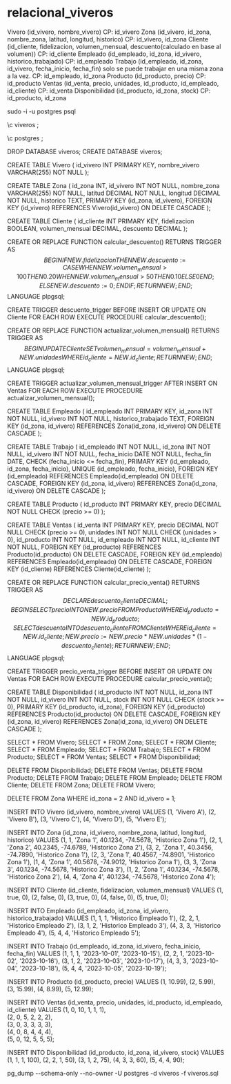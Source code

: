 # relacional_viveros

Vivero (id_vivero, nombre_vivero) CP: id_vivero
Zona (id_vivero, id_zona, nombre_zona, latitud, longitud, historico) CP: id_vivero, id_zona
Cliente (id_cliente, fidelizacion, volumen_mensual, descuento(calculado en base al volumen)) CP: id_cliente
Empleado (id_empleado, id_zona, id_vivero, historico_trabajado) CP: id_empleado
Trabajo (id_empleado, id_zona, id_vivero, fecha_inicio, fecha_fin) solo se puede trabajar en una misma zona a la vez. CP: id_empleado, id_zona
Producto (id_producto, precio) CP: id_producto
Ventas (id_venta, precio, unidades, id_producto, id_empleado, id_cliente) CP: id_venta
Disponibilidad (id_producto, id_zona, stock) CP: id_producto, id_zona

sudo -i -u postgres
psql

\c viveros ;

\c postgres ;

DROP DATABASE viveros;
CREATE DATABASE viveros;

CREATE TABLE Vivero (
    id_vivero INT PRIMARY KEY,
    nombre_vivero VARCHAR(255) NOT NULL
);

CREATE TABLE Zona (
    id_zona INT,
    id_vivero INT NOT NULL,
    nombre_zona VARCHAR(255) NOT NULL,
    latitud DECIMAL NOT NULL,
    longitud DECIMAL NOT NULL,
    historico TEXT,
    PRIMARY KEY (id_zona, id_vivero),
    FOREIGN KEY (id_vivero) REFERENCES Vivero(id_vivero) ON DELETE CASCADE
);

CREATE TABLE Cliente (
    id_cliente INT PRIMARY KEY,
    fidelizacion BOOLEAN,
    volumen_mensual DECIMAL,
    descuento DECIMAL
);

CREATE OR REPLACE FUNCTION calcular_descuento()
RETURNS TRIGGER AS $$
BEGIN
    IF NEW.fidelizacion THEN
        NEW.descuento := CASE 
            WHEN NEW.volumen_mensual > 100 THEN 0.20 
            WHEN NEW.volumen_mensual > 50 THEN 0.10 
            ELSE 0 
        END;
    ELSE
        NEW.descuento := 0;
    END IF;
    RETURN NEW;
END;
$$ LANGUAGE plpgsql;

CREATE TRIGGER descuento_trigger
BEFORE INSERT OR UPDATE ON Cliente
FOR EACH ROW EXECUTE PROCEDURE calcular_descuento();

CREATE OR REPLACE FUNCTION actualizar_volumen_mensual()
RETURNS TRIGGER AS $$
BEGIN
    UPDATE Cliente
    SET volumen_mensual = volumen_mensual + NEW.unidades
    WHERE id_cliente = NEW.id_cliente;
    RETURN NEW;
END;
$$ LANGUAGE plpgsql;

CREATE TRIGGER actualizar_volumen_mensual_trigger
AFTER INSERT ON Ventas
FOR EACH ROW EXECUTE PROCEDURE actualizar_volumen_mensual();

CREATE TABLE Empleado (
    id_empleado INT PRIMARY KEY,
    id_zona INT NOT NULL,
    id_vivero INT NOT NULL,
    historico_trabajado TEXT,
    FOREIGN KEY (id_zona, id_vivero) REFERENCES Zona(id_zona, id_vivero) ON DELETE CASCADE
);

CREATE TABLE Trabajo (
    id_empleado INT NOT NULL,
    id_zona INT NOT NULL,
    id_vivero INT NOT NULL,
    fecha_inicio DATE NOT NULL,
    fecha_fin DATE,
    CHECK (fecha_inicio <= fecha_fin),
    PRIMARY KEY (id_empleado, id_zona, fecha_inicio),
    UNIQUE (id_empleado, fecha_inicio),
    FOREIGN KEY (id_empleado) REFERENCES Empleado(id_empleado) ON DELETE CASCADE,
    FOREIGN KEY (id_zona, id_vivero) REFERENCES Zona(id_zona, id_vivero) ON DELETE CASCADE
);

CREATE TABLE Producto (
    id_producto INT PRIMARY KEY,
    precio DECIMAL NOT NULL CHECK (precio >= 0)
);

CREATE TABLE Ventas (
    id_venta INT PRIMARY KEY,
    precio DECIMAL NOT NULL CHECK (precio >= 0),
    unidades INT NOT NULL CHECK (unidades > 0),
    id_producto INT NOT NULL,
    id_empleado INT NOT NULL,
    id_cliente INT NOT NULL,
    FOREIGN KEY (id_producto) REFERENCES Producto(id_producto) ON DELETE CASCADE,
    FOREIGN KEY (id_empleado) REFERENCES Empleado(id_empleado) ON DELETE CASCADE,
    FOREIGN KEY (id_cliente) REFERENCES Cliente(id_cliente)
);

CREATE OR REPLACE FUNCTION calcular_precio_venta()
RETURNS TRIGGER AS $$
DECLARE
   descuento_cliente DECIMAL;
BEGIN
   SELECT precio INTO NEW.precio FROM Producto WHERE id_producto = NEW.id_producto;
   SELECT descuento INTO descuento_cliente FROM Cliente WHERE id_cliente = NEW.id_cliente;
   NEW.precio := NEW.precio * NEW.unidades * (1 - descuento_cliente);
   RETURN NEW;
END;
$$ LANGUAGE plpgsql;

CREATE TRIGGER precio_venta_trigger
BEFORE INSERT OR UPDATE ON Ventas
FOR EACH ROW EXECUTE PROCEDURE calcular_precio_venta();


CREATE TABLE Disponibilidad (
    id_producto INT NOT NULL,
    id_zona INT NOT NULL,
    id_vivero INT NOT NULL,
    stock INT NOT NULL CHECK (stock >= 0),
    PRIMARY KEY (id_producto, id_zona),
    FOREIGN KEY (id_producto) REFERENCES Producto(id_producto) ON DELETE CASCADE,
    FOREIGN KEY (id_zona, id_vivero) REFERENCES Zona(id_zona, id_vivero) ON DELETE CASCADE
);


SELECT * FROM Vivero;
SELECT * FROM Zona;
SELECT * FROM Cliente;
SELECT * FROM Empleado;
SELECT * FROM Trabajo;
SELECT * FROM Producto;
SELECT * FROM Ventas;
SELECT * FROM Disponibilidad;


DELETE FROM Disponibilidad;
DELETE FROM Ventas;
DELETE FROM Producto;
DELETE FROM Trabajo;
DELETE FROM Empleado;
DELETE FROM Cliente;
DELETE FROM Zona;
DELETE FROM Vivero;


DELETE FROM Zona WHERE id_zona = 2 AND id_vivero = 1;


INSERT INTO Vivero (id_vivero, nombre_vivero)
VALUES
    (1, 'Vivero A'),
    (2, 'Vivero B'),
    (3, 'Vivero C'),
    (4, 'Vivero D'),
    (5, 'Vivero E');


INSERT INTO Zona (id_zona, id_vivero, nombre_zona, latitud, longitud, historico)
VALUES
    (1, 1, 'Zona 1', 40.1234, -74.5678, 'Historico Zona 1'),
    (2, 1, 'Zona 2', 40.2345, -74.6789, 'Historico Zona 2'),
    (3, 2, 'Zona 1', 40.3456, -74.7890, 'Historico Zona 1'),
    (2, 3, 'Zona 1', 40.4567, -74.8901, 'Historico Zona 1'),
    (1, 4, 'Zona 1', 40.5678, -74.9012, 'Historico Zona 1'),
    (3, 3, 'Zona 3', 40.1234, -74.5678, 'Historico Zona 3'),
    (1, 2, 'Zona 1', 40.1234, -74.5678, 'Historico Zona 2'),
    (4, 4, 'Zona 4', 40.1234, -74.5678, 'Historico Zona 4');
    
INSERT INTO Cliente (id_cliente, fidelizacion, volumen_mensual)
VALUES
    (1, true, 0),
    (2, false, 0),
    (3, true, 0),
    (4, false, 0),
    (5, true, 0);


INSERT INTO Empleado (id_empleado, id_zona, id_vivero, historico_trabajado)
VALUES
    (1, 1, 1, 'Historico Empleado 1'),
    (2, 2, 1, 'Historico Empleado 2'),
    (3, 1, 2, 'Historico Empleado 3'),
    (4, 3, 3, 'Historico Empleado 4'),
    (5, 4, 4, 'Historico Empleado 5');


INSERT INTO Trabajo (id_empleado, id_zona, id_vivero, fecha_inicio, fecha_fin)
VALUES
    (1, 1, 1, '2023-10-01', '2023-10-15'),
    (2, 2, 1, '2023-10-02', '2023-10-16'),
    (3, 1, 2, '2023-10-03', '2023-10-17'),
    (4, 3, 3, '2023-10-04', '2023-10-18'),
    (5, 4, 4, '2023-10-05', '2023-10-19');


INSERT INTO Producto (id_producto, precio)
VALUES
    (1, 10.99),
    (2, 5.99),
    (3, 15.99),
    (4, 8.99),
    (5, 12.99);

INSERT INTO Ventas (id_venta, precio, unidades, id_producto, id_empleado, id_cliente)
VALUES
    (1, 0, 10, 1, 1, 1),  
    (2, 0, 5, 2, 2, 2),   
    (3, 0, 3, 3, 3, 3),  
    (4, 0, 8, 4, 4, 4),  
    (5, 0, 12, 5, 5, 5); 


INSERT INTO Disponibilidad (id_producto, id_zona, id_vivero, stock)
VALUES
    (1, 1, 1, 100),
    (2, 2, 1, 50),
    (3, 1, 2, 75),
    (4, 3, 3, 60),
    (5, 4, 4, 90);


pg_dump --schema-only --no-owner -U postgres -d viveros -f viveros.sql


